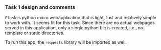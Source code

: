 ### Task 1 design and comments
`Flask` is python micro webapplication that is light, fast and relatively simple to work with. It seems fit for this task.
Since there are no actual webpages served in this application, only a single python file is created, i.e., no template or static directories.

To run this app, the `requests` library will be imported as well.
